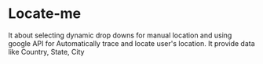 # Locate-me
It about selecting dynamic drop downs for manual location and using google API for Automatically trace and locate user's location. It provide data like Country, State, City

